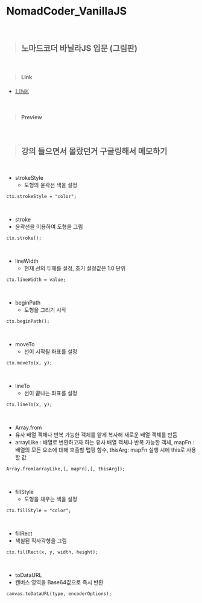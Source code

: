 # NomadCoder_VanillaJS

<br/>

> ## **노마드코더 바닐라JS 입문 (그림판)**

<br/>

> #### Link
  + [𝕃𝕀ℕ𝕂]()

<br/>

> #### Preview

<br/>

> ## **강의 들으면서 몰랐던거 구글링해서 메모하기**

<br/>

+ strokeStyle
  + 도형의 윤곽선 색을 설정
``` JS
ctx.strokeStyle = "color";
```
<br/>

+ stroke
 + 윤곽선을 이용하여 도형을 그림
``` JS
ctx.stroke();
```

<br/>

+ lineWidth
  + 현재 선의 두께를 설정, 초기 설정값은 1.0 단위
``` JS
ctx.lineWidth = value;
```

<br/>

+ beginPath
  + 도형을 그리기 시작
``` JS
ctx.beginPath();
```

<br/>

+ moveTo
  + 선이 시작될 좌표를 설정
``` JS
ctx.moveTo(x, y);
```

<br/>

+ lineTo
  + 선이 끝나는 좌표를 설정
``` JS
ctx.lineTo(x, y);
```

<br/>

+ Array.from
 + 유사 배열 객체나 반복 가능한 객체를 얕게 복사해 새로운 배열 객체를 만듬
 + arrayLike : 배열로 변환하고자 하는 유사 배열 객체나 반복 가능한 객체, mapFn : 배열의 모든 요소에 대해 호출할 맵핑 함수, thisArg: mapFn 실행 시에 this로 사용할 값
``` JS
Array.from(arrayLike,[, mapFn],[, thisArg]);
```

<br/>

+ fillStyle
  + 도형을 채우는 색을 설정
``` JS
ctx.fillStyle = "color";
```

<br/>

+ fillRect
 + 색칠된 직사각형을 그림
``` JS
ctx.fillRect(x, y, width, height);
```

<br/>

+ toDataURL
 + 캔버스 영역을 Base64값으로 즉시 반환
 ``` JS
 canvas.toDataURL(type, encoderOptions);
 ```
